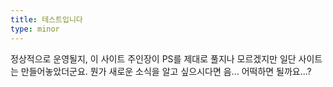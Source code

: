 ```yaml
---
title: 테스트입니다
type: minor
---
```


정상적으로 운영될지, 이 사이트 주인장이 PS를 제대로 풀지나 모르겠지만 일단 사이트는 만들어놓았더군요. 뭔가 새로운 소식을 알고 싶으시다면 음... 어떡하면 될까요...?

